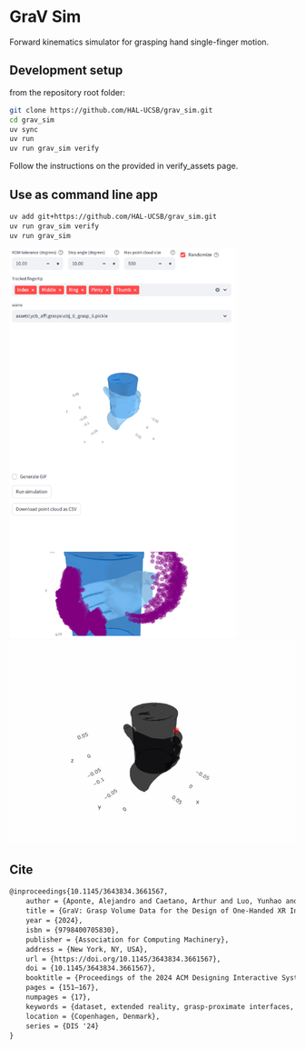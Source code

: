 # GraV Sim

Forward kinematics simulator for grasping hand single-finger motion.

## Development setup
from the repository root folder:
```bash
git clone https://github.com/HAL-UCSB/grav_sim.git
cd grav_sim
uv sync
uv run
uv run grav_sim verify
```
Follow the instructions on the provided in verify_assets page.

## Use as command line app

```bash
uv add git+https://github.com/HAL-UCSB/grav_sim.git
uv run grav_sim verify
uv run grav_sim
```

<img src="assets/app.png" alt="drawing" width="400"/>

<img src="assets/simulation.gif" alt="drawing" width="600"/>

## Cite

```latex
@inproceedings{10.1145/3643834.3661567,
    author = {Aponte, Alejandro and Caetano, Arthur and Luo, Yunhao and Sra, Misha},
    title = {GraV: Grasp Volume Data for the Design of One-Handed XR Interfaces},
    year = {2024},
    isbn = {9798400705830},
    publisher = {Association for Computing Machinery},
    address = {New York, NY, USA},
    url = {https://doi.org/10.1145/3643834.3661567},
    doi = {10.1145/3643834.3661567},
    booktitle = {Proceedings of the 2024 ACM Designing Interactive Systems Conference},
    pages = {151–167},
    numpages = {17},
    keywords = {dataset, extended reality, grasp-proximate interfaces, spatial user interface},
    location = {Copenhagen, Denmark},
    series = {DIS '24}
}
```